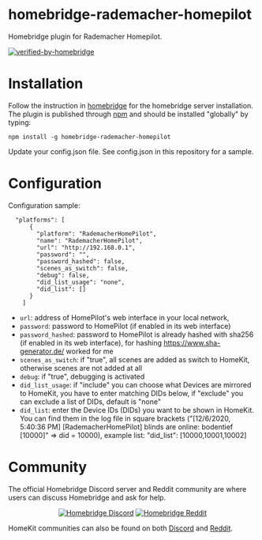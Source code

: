 # homebridge-rademacher-homepilot
Homebridge plugin for Rademacher Homepilot.

[![verified-by-homebridge](https://badgen.net/badge/homebridge/verified/purple)](https://github.com/homebridge/homebridge/wiki/Verified-Plugins)


# Installation
Follow the instruction in [homebridge](https://www.npmjs.com/package/homebridge) for the homebridge server installation.
The plugin is published through [npm](https://www.npmjs.com/package/homebridge-rademacher-homepilot) and should be installed "globally" by typing:
```
npm install -g homebridge-rademacher-homepilot
```
Update your config.json file. See config.json in this repository for a sample.

# Configuration

Configuration sample:
```
  "platforms": [
      {
        "platform": "RademacherHomePilot",
        "name": "RademacherHomePilot",
        "url": "http://192.168.0.1",
        "password": "",
        "password_hashed": false,
        "scenes_as_switch": false,
        "debug": false,
        "did_list_usage": "none",
        "did_list": []
      }
    ]
```

* `url`: address of HomePilot's web interface in your local network,
* `password`: password to HomePilot (if enabled in its web interface)
* `password_hashed`: password to HomePilot is already hashed with sha256 (if enabled in its web interface), for hashing https://www.sha-generator.de/ worked for me
* `scenes_as_switch`: if "true", all scenes are added as switch to HomeKit, otherwise scenes are not added at all 
* `debug`: if "true", debugging is activated
* `did_list_usage`: if "include" you can choose what Devices are mirrored to HomeKit, you have to enter matching DIDs below, if "exclude" you can exclude a list of DIDs, default is "none"
* `did_list`: enter the Device IDs (DIDs) you want to be shown in HomeKit. You can find them in the log file in square brackets ("[12/6/2020, 5:40:36 PM] [RademacherHomePilot] blinds are online: bodentief [10000]" => did = 10000), example list: "did_list": [10000,10001,10002]

# Community

The official Homebridge Discord server and Reddit community are where users can discuss Homebridge and ask for help.

<span align="center">

[![Homebridge Discord](https://discordapp.com/api/guilds/432663330281226270/widget.png?style=banner2)](https://discord.gg/kqNCe2D) [![Homebridge Reddit](images/homebridge-reddit.svg?sanitize=true)](https://www.reddit.com/r/homebridge/)

</span>

HomeKit communities can also be found on both [Discord](https://discord.gg/RcV7fa8) and [Reddit](https://www.reddit.com/r/homekit).
